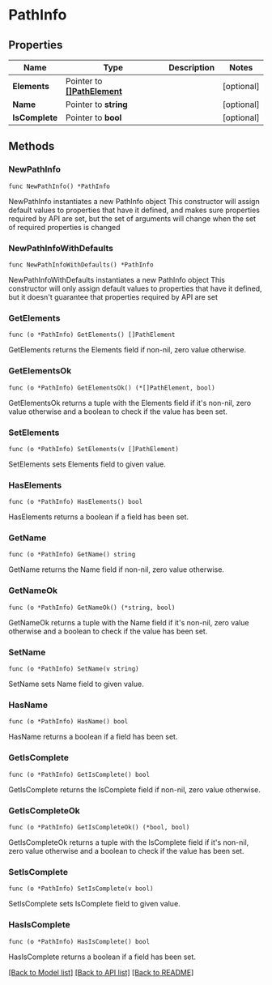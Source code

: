 # PathInfo

## Properties

Name | Type | Description | Notes
------------ | ------------- | ------------- | -------------
**Elements** | Pointer to [**[]PathElement**](PathElement.md) |  | [optional] 
**Name** | Pointer to **string** |  | [optional] 
**IsComplete** | Pointer to **bool** |  | [optional] 

## Methods

### NewPathInfo

`func NewPathInfo() *PathInfo`

NewPathInfo instantiates a new PathInfo object
This constructor will assign default values to properties that have it defined,
and makes sure properties required by API are set, but the set of arguments
will change when the set of required properties is changed

### NewPathInfoWithDefaults

`func NewPathInfoWithDefaults() *PathInfo`

NewPathInfoWithDefaults instantiates a new PathInfo object
This constructor will only assign default values to properties that have it defined,
but it doesn't guarantee that properties required by API are set

### GetElements

`func (o *PathInfo) GetElements() []PathElement`

GetElements returns the Elements field if non-nil, zero value otherwise.

### GetElementsOk

`func (o *PathInfo) GetElementsOk() (*[]PathElement, bool)`

GetElementsOk returns a tuple with the Elements field if it's non-nil, zero value otherwise
and a boolean to check if the value has been set.

### SetElements

`func (o *PathInfo) SetElements(v []PathElement)`

SetElements sets Elements field to given value.

### HasElements

`func (o *PathInfo) HasElements() bool`

HasElements returns a boolean if a field has been set.

### GetName

`func (o *PathInfo) GetName() string`

GetName returns the Name field if non-nil, zero value otherwise.

### GetNameOk

`func (o *PathInfo) GetNameOk() (*string, bool)`

GetNameOk returns a tuple with the Name field if it's non-nil, zero value otherwise
and a boolean to check if the value has been set.

### SetName

`func (o *PathInfo) SetName(v string)`

SetName sets Name field to given value.

### HasName

`func (o *PathInfo) HasName() bool`

HasName returns a boolean if a field has been set.

### GetIsComplete

`func (o *PathInfo) GetIsComplete() bool`

GetIsComplete returns the IsComplete field if non-nil, zero value otherwise.

### GetIsCompleteOk

`func (o *PathInfo) GetIsCompleteOk() (*bool, bool)`

GetIsCompleteOk returns a tuple with the IsComplete field if it's non-nil, zero value otherwise
and a boolean to check if the value has been set.

### SetIsComplete

`func (o *PathInfo) SetIsComplete(v bool)`

SetIsComplete sets IsComplete field to given value.

### HasIsComplete

`func (o *PathInfo) HasIsComplete() bool`

HasIsComplete returns a boolean if a field has been set.


[[Back to Model list]](../README.md#documentation-for-models) [[Back to API list]](../README.md#documentation-for-api-endpoints) [[Back to README]](../README.md)



